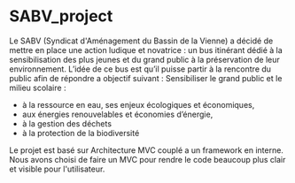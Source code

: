 # SABV_project

Le SABV (Syndicat d'Aménagement du Bassin de la Vienne) a décidé de mettre en place une action ludique et novatrice : un bus itinérant dédié
à la sensibilisation des plus jeunes et du grand public à la préservation de leur environnement.
L’idée de ce bus est qu’il puisse partir à la rencontre du public afin de répondre a objectif
suivant : Sensibiliser le grand public et le milieu scolaire :
* à la ressource en eau, ses enjeux écologiques et économiques,
* aux énergies renouvelables et économies d’énergie,
* à la gestion des déchets
* à la protection de la biodiversité

Le projet est basé sur Architecture MVC couplé a un framework en interne. Nous avons choisi de faire un MVC pour rendre le code beaucoup plus clair et visible pour l'utilisateur. 